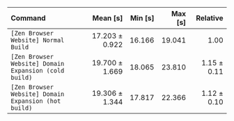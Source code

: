 | Command | Mean [s] | Min [s] | Max [s] | Relative |
|:---|---:|---:|---:|---:|
| `[Zen Browser Website] Normal Build` | 17.203 ± 0.922 | 16.166 | 19.041 | 1.00 |
| `[Zen Browser Website] Domain Expansion (cold build)` | 19.700 ± 1.669 | 18.065 | 23.810 | 1.15 ± 0.11 |
| `[Zen Browser Website] Domain Expansion (hot build)` | 19.306 ± 1.344 | 17.817 | 22.366 | 1.12 ± 0.10 |
